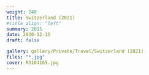 ```yaml
---
weight: 240
title: Switzerland (2021)
#title_align: "left"
summary: 2015
date: 2020-12-15
draft: false

gallery: gallery/Private/Travel/Switzerland (2021)
files: "*.jpg"
cover: R3104165.jpg
---
```

